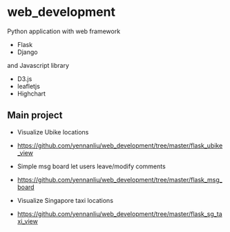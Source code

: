 # web_development

Python application with web framework  
- Flask
- Django

and Javascript library 

- D3.js
- leafletjs
- Highchart


## Main project 


- Visualize Ubike locations 
- https://github.com/yennanliu/web_development/tree/master/flask_ubike_view

- Simple msg board let users leave/modify comments 
- https://github.com/yennanliu/web_development/tree/master/flask_msg_board

- Visualize Singapore taxi locations 
- https://github.com/yennanliu/web_development/tree/master/flask_sg_taxi_view